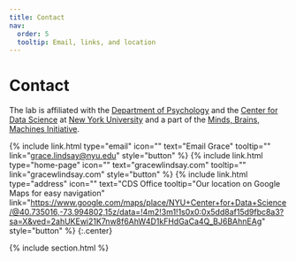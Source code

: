 ```yaml
---
title: Contact
nav:
  order: 5
  tooltip: Email, links, and location
---
```


# <i class="fas fa-envelope"></i>Contact

The lab is affiliated with the [Department of Psychology](https://as.nyu.edu/departments/psychology.html) and the [Center for Data Science](https://cds.nyu.edu/) at [New York University](https://www.nyu.edu/) and a part of the [Minds, Brains, Machines Initiative](https://mbm.cds.nyu.edu/#landingPage). 

{%
  include link.html
  type="email"
  icon=""
  text="Email Grace"
  tooltip=""
  link="grace.lindsay@nyu.edu"
  style="button"
%}
{%
  include link.html
  type="home-page"
  icon=""
  text="gracewlindsay.com"
  tooltip=""
  link="gracewlindsay.com"
  style="button"
%}
{%
  include link.html
  type="address"
  icon=""
  text="CDS Office
  tooltip="Our location on Google Maps for easy navigation"
  link="https://www.google.com/maps/place/NYU+Center+for+Data+Science/@40.735016,-73.994802,15z/data=!4m2!3m1!1s0x0:0x5dd8af15d9fbc8a3?sa=X&ved=2ahUKEwi21K7nw8f6AhW4D1kFHdGaCa4Q_BJ6BAhnEAg"
  style="button"
%}
{:.center}

{% include section.html %}

<!--### <i class="fas fa-mail-bulk"></i>Mailing Address

That St & The Other St  
Porters Lake, NS B3E 1H3  
Canada
{:.center}

{% capture col1 %}
{%
  include figure.html
  image="images/photo.jpg"
  caption="The Center for Wit and Sagacity"
%}
{% endcapture %}
{% capture col2 %}
{%
  include figure.html
  image="images/photo.jpg"
  caption="Department of Metaphor"
%}
{% endcapture %}
{% include two-col.html col1=col1 col2=col2 %} -->
